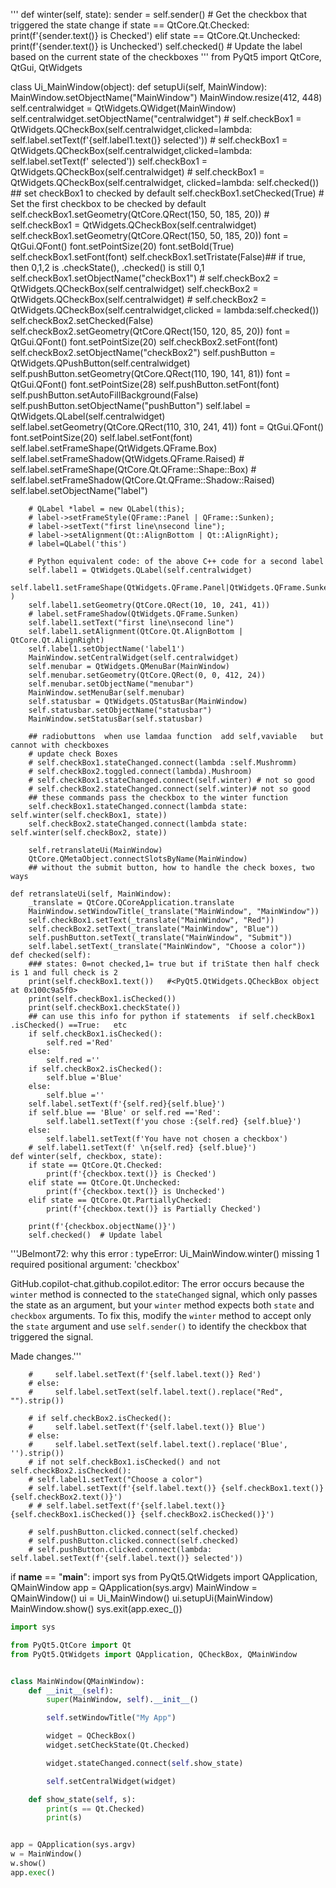 '''
   def winter(self, state):
        sender = self.sender()  # Get the checkbox that triggered the state change
        if state == QtCore.Qt.Checked:
            print(f'{sender.text()} is Checked')
        elif state == QtCore.Qt.Unchecked:
            print(f'{sender.text()} is Unchecked')
        self.checked()  # Update the label based on the current state of the checkboxes
'''
from PyQt5 import QtCore, QtGui, QtWidgets


class Ui_MainWindow(object):
    def setupUi(self, MainWindow):
        MainWindow.setObjectName("MainWindow")
        MainWindow.resize(412, 448)
        self.centralwidget = QtWidgets.QWidget(MainWindow)
        self.centralwidget.setObjectName("centralwidget")
        # self.checkBox1 = QtWidgets.QCheckBox(self.centralwidget,clicked=lambda: self.label.setText(f'{self.label1.text()} selected'))
        # self.checkBox1 = QtWidgets.QCheckBox(self.centralwidget,clicked=lambda: self.label.setText(f' selected'))
        self.checkBox1 = QtWidgets.QCheckBox(self.centralwidget)
        # self.checkBox1 = QtWidgets.QCheckBox(self.centralwidget, clicked=lambda: self.checked())
        ## set checkBox1 to checked by default
        self.checkBox1.setChecked(True)  # Set the first checkbox to be checked by default
        self.checkBox1.setGeometry(QtCore.QRect(150, 50, 185, 20))
        # self.checkBox1 = QtWidgets.QCheckBox(self.centralwidget)  
        self.checkBox1.setGeometry(QtCore.QRect(150, 50, 185, 20))
        font = QtGui.QFont()
        font.setPointSize(20)
        font.setBold(True)
        self.checkBox1.setFont(font)
        self.checkBox1.setTristate(False)## if true, then 0,1,2 is .checkState(), .checked() is still 0,1
        self.checkBox1.setObjectName("checkBox1")
        # self.checkBox2 = QtWidgets.QCheckBox(self.centralwidget)
        self.checkBox2 = QtWidgets.QCheckBox(self.centralwidget)
        # self.checkBox2 = QtWidgets.QCheckBox(self.centralwidget,clicked = lambda:self.checked())
        self.checkBox2.setChecked(False)
        self.checkBox2.setGeometry(QtCore.QRect(150, 120, 85, 20))
        font = QtGui.QFont()
        font.setPointSize(20)
        self.checkBox2.setFont(font)
        self.checkBox2.setObjectName("checkBox2")
        self.pushButton = QtWidgets.QPushButton(self.centralwidget)
        self.pushButton.setGeometry(QtCore.QRect(110, 190, 141, 81))
        font = QtGui.QFont()
        font.setPointSize(28)
        self.pushButton.setFont(font)
        self.pushButton.setAutoFillBackground(False)
        self.pushButton.setObjectName("pushButton")
        self.label = QtWidgets.QLabel(self.centralwidget)
        self.label.setGeometry(QtCore.QRect(110, 310, 241, 41))
        font = QtGui.QFont()
        font.setPointSize(20)
        self.label.setFont(font)
        self.label.setFrameShape(QtWidgets.QFrame.Box)
        self.label.setFrameShadow(QtWidgets.QFrame.Raised)
        # self.label.setFrameShape(QtCore.Qt.QFrame::Shape::Box)
        # self.label.setFrameShadow(QtCore.Qt.QFrame::Shadow::Raised)
        self.label.setObjectName("label")
        
        # QLabel *label = new QLabel(this);
        # label->setFrameStyle(QFrame::Panel | QFrame::Sunken);
        # label->setText("first line\nsecond line");
        # label->setAlignment(Qt::AlignBottom | Qt::AlignRight);
        # label=QLabel('this')

        # Python equivalent code: of the above C++ code for a second label
        self.label1 = QtWidgets.QLabel(self.centralwidget)
        self.label1.setFrameShape(QtWidgets.QFrame.Panel|QtWidgets.QFrame.Sunken )
        self.label1.setGeometry(QtCore.QRect(10, 10, 241, 41))
        # label.setFrameShadow(QtWidgets.QFrame.Sunken)
        self.label1.setText("first line\nsecond line")
        self.label1.setAlignment(QtCore.Qt.AlignBottom | QtCore.Qt.AlignRight)
        self.label1.setObjectName('label1')
        MainWindow.setCentralWidget(self.centralwidget)
        self.menubar = QtWidgets.QMenuBar(MainWindow)
        self.menubar.setGeometry(QtCore.QRect(0, 0, 412, 24))
        self.menubar.setObjectName("menubar")
        MainWindow.setMenuBar(self.menubar)
        self.statusbar = QtWidgets.QStatusBar(MainWindow)
        self.statusbar.setObjectName("statusbar")
        MainWindow.setStatusBar(self.statusbar)
        
        ## radiobuttons  when use lamdaa function  add self,vaviable   but cannot with checkboxes
        # update check Boxes
        # self.checkBox1.stateChanged.connect(lambda :self.Mushromm)
        # self.checkBox2.toggled.connect(lambda).Mushroom)
        # self.checkBox1.stateChanged.connect(self.winter) # not so good
        # self.checkBox2.stateChanged.connect(self.winter)# not so good 
        ## these commands pass the checkbox to the winter function
        self.checkBox1.stateChanged.connect(lambda state: self.winter(self.checkBox1, state))
        self.checkBox2.stateChanged.connect(lambda state: self.winter(self.checkBox2, state))

        self.retranslateUi(MainWindow)
        QtCore.QMetaObject.connectSlotsByName(MainWindow)
        ## without the submit button, how to handle the check boxes, two ways
        
    def retranslateUi(self, MainWindow):
        _translate = QtCore.QCoreApplication.translate
        MainWindow.setWindowTitle(_translate("MainWindow", "MainWindow"))
        self.checkBox1.setText(_translate("MainWindow", "Red"))
        self.checkBox2.setText(_translate("MainWindow", "Blue"))
        self.pushButton.setText(_translate("MainWindow", "Submit"))
        self.label.setText(_translate("MainWindow", "Choose a color"))
    def checked(self):
        ### states: 0=not checked,1= true but if triState then half check is 1 and full check is 2
        print(self.checkBox1.text())   #<PyQt5.QtWidgets.QCheckBox object at 0x100c9a5f0>
        print(self.checkBox1.isChecked())
        print(self.checkBox1.checkState())
        ## can use this info for python if statements  if self.checkBox1 .isChecked() ==True:   etc
        if self.checkBox1.isChecked():
            self.red ='Red'
        else:
            self.red =''
        if self.checkBox2.isChecked():
            self.blue ='Blue'
        else:
            self.blue =''
        self.label.setText(f'{self.red}{self.blue}')
        if self.blue == 'Blue' or self.red =='Red':
            self.label1.setText(f'you chose :{self.red} {self.blue}')
        else:
            self.label1.setText(f'You have not chosen a checkbox')
        # self.label1.setText(f' \n{self.red} {self.blue}')
    def winter(self, checkbox, state):
        if state == QtCore.Qt.Checked:
            print(f'{checkbox.text()} is Checked')
        elif state == QtCore.Qt.Unchecked:
            print(f'{checkbox.text()} is Unchecked')
        elif state == QtCore.Qt.PartiallyChecked:
            print(f'{checkbox.text()} is Partially Checked')
        
        print(f'{checkbox.objectName()}')
        self.checked()  # Update label

'''JBelmont72: why this error :  typeError: Ui_MainWindow.winter() missing 1 required positional argument: 'checkbox'

GitHub.copilot-chat.github.copilot.editor: The error occurs because the `winter` method is connected to the `stateChanged` signal, which only passes the state as an argument, but your `winter` method expects both `state` and `checkbox` arguments. To fix this, modify the `winter` method to accept only the `state` argument and use `self.sender()` to identify the checkbox that triggered the signal.



Made changes.'''    
           
        #     self.label.setText(f'{self.label.text()} Red')
        # else:
        #     self.label.setText(self.label.text().replace("Red", "").strip())

        # if self.checkBox2.isChecked():
        #     self.label.setText(f'{self.label.text()} Blue')
        # else:
        #     self.label.setText(self.label.text().replace('Blue', '').strip())
        # if not self.checkBox1.isChecked() and not self.checkBox2.isChecked():
        # self.label1.setText("Choose a color")
        # self.label.setText(f'{self.label.text()} {self.checkBox1.text()} {self.checkBox2.text()}')
        # # self.label.setText(f'{self.label.text()} {self.checkBox1.isChecked()} {self.checkBox2.isChecked()}')
        
        # self.pushButton.clicked.connect(self.checked)
        # self.pushButton.clicked.connect(self.checked)
        # self.pushButton.clicked.connect(lambda: self.label.setText(f'{self.label.text()} selected'))
if __name__ == "__main__":
    import sys
    from PyQt5.QtWidgets import QApplication, QMainWindow
    app = QApplication(sys.argv)
    MainWindow = QMainWindow()
    ui = Ui_MainWindow()
    ui.setupUi(MainWindow)
    MainWindow.show()
    sys.exit(app.exec_())



```py
import sys

from PyQt5.QtCore import Qt
from PyQt5.QtWidgets import QApplication, QCheckBox, QMainWindow


class MainWindow(QMainWindow):
    def __init__(self):
        super(MainWindow, self).__init__()

        self.setWindowTitle("My App")

        widget = QCheckBox()
        widget.setCheckState(Qt.Checked)

        widget.stateChanged.connect(self.show_state)

        self.setCentralWidget(widget)

    def show_state(self, s):
        print(s == Qt.Checked)
        print(s)


app = QApplication(sys.argv)
w = MainWindow()
w.show()
app.exec()

```